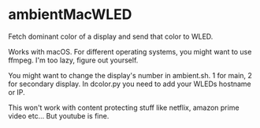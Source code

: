 # ambientMacWLED
Fetch dominant color of a display and send that color to WLED.

Works with macOS. For different operating systems, you might want to use ffmpeg. I'm too lazy, figure out yourself.

You might want to change the display's number in ambient.sh. 1 for main, 2 for secondary display.
In dcolor.py you need to add your WLEDs hostname or IP.

This won't work with content protecting stuff like netflix, amazon prime video etc... But youtube is fine.